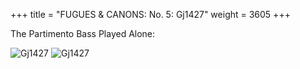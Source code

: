 +++
title = "FUGUES & CANONS: No. 5: Gj1427"
weight = 3605
+++

The Partimento Bass Played Alone:

![Gj1427](/img/05FenBk6p1.jpg)
![Gj1427](/img/05FenBk6p2.jpg)
